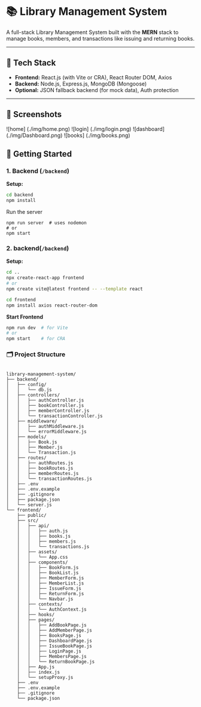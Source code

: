 # 📚 Library Management System

A full-stack Library Management System built with the **MERN** stack to manage books, members, and transactions like issuing and returning books.

---

## 🔧 Tech Stack

- **Frontend:** React.js (with Vite or CRA), React Router DOM, Axios
- **Backend:** Node.js, Express.js, MongoDB (Mongoose)
- **Optional:** JSON fallback backend (for mock data), Auth protection

---

## 📸 Screenshots
![home] (./img/home.png)
![login]  (./img/login.png)
![dashboard]  (./img/Dashboard.png)
![books]  (./img/books.png)


## 🚀 Getting Started

### 1. Backend (`/backend`)

**Setup:**

```bash
cd backend
npm install
```

Run the server
```
npm run server  # uses nodemon
# or
npm start
```

### 2. backend(`/backend`)

**Setup:**
```bash
cd ..
npx create-react-app frontend
# or
npm create vite@latest frontend -- --template react

cd frontend
npm install axios react-router-dom
```

**Start Frontend**
```bash
npm run dev  # for Vite
# or
npm start    # for CRA
```
### 🗂 Project Structure

```pgsql

library-management-system/
├── backend/
│   ├── config/
│   │   └── db.js
│   ├── controllers/
│   │   ├── authController.js
│   │   ├── bookController.js
│   │   ├── memberController.js
│   │   └── transactionController.js
│   ├── middleware/
│   │   ├── authMiddleware.js
│   │   └── errorMiddleware.js
│   ├── models/
│   │   ├── Book.js
│   │   ├── Member.js
│   │   └── Transaction.js
│   ├── routes/
│   │   ├── authRoutes.js
│   │   ├── bookRoutes.js
│   │   ├── memberRoutes.js
│   │   └── transactionRoutes.js
│   ├── .env
│   ├── .env.example
│   ├── .gitignore
│   ├── package.json
│   └── server.js
└── frontend/
    ├── public/
    ├── src/
    │   ├── api/
    │   │   ├── auth.js
    │   │   ├── books.js
    │   │   ├── members.js
    │   │   └── transactions.js
    │   ├── assets/
    │   │   └── App.css
    │   ├── components/
    │   │   ├── BookForm.js
    │   │   ├── BookList.js
    │   │   ├── MemberForm.js
    │   │   ├── MemberList.js
    │   │   ├── IssueForm.js
    │   │   ├── ReturnForm.js
    │   │   └── Navbar.js
    │   ├── contexts/
    │   │   └── AuthContext.js
    │   ├── hooks/
    │   ├── pages/
    │   │   ├── AddBookPage.js
    │   │   ├── AddMemberPage.js
    │   │   ├── BooksPage.js
    │   │   ├── DashboardPage.js
    │   │   ├── IssueBookPage.js
    │   │   ├── LoginPage.js
    │   │   ├── MembersPage.js
    │   │   └── ReturnBookPage.js
    │   ├── App.js
    │   ├── index.js
    │   └── setupProxy.js
    ├── .env
    ├── .env.example
    ├── .gitignore
    └── package.json
```






